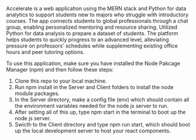  Accelerate is a web application using the MERN stack and Python for data analytics to support students new to majors who struggle with introductory courses. The app connects students to global professionals through a chat group, enabling personalized mentoring and resource sharing. Utilized Python for data analysis to prepare a dataset of students. The platform helps students to quickly progress to an advanced level, alleviating pressure on professors' schedules while supplementing existing office hours and peer tutoring options.


 To use this application, make sure you have installed the Node Pakcage Manager (npm) and then follow these steps:

 1. Clone this repo to your local machine.
 2. Run npm install in the Server and Client folders to install the node module packages.
 3. In the Server directory, make a config file (env) which should contain all the environment variables needed for the node js server to run.
 4. After setting all of this up, type npm start in the terminal to boot up the node js server.
 5. Swicth to the Client directory and type npm run start, which should boot up the local development server to host your react components.

